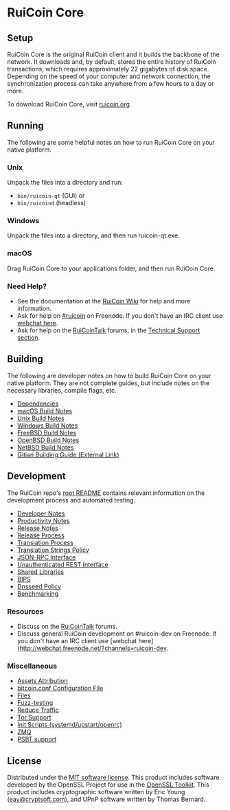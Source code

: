 RuiCoin Core
=============

Setup
---------------------
RuiCoin Core is the original RuiCoin client and it builds the backbone of the network. It downloads and, by default, stores the entire history of RuiCoin transactions, which requires approximately 22 gigabytes of disk space. Depending on the speed of your computer and network connection, the synchronization process can take anywhere from a few hours to a day or more.

To download RuiCoin Core, visit [ruicoin.org](https://ruicoin.org/).

Running
---------------------
The following are some helpful notes on how to run RuiCoin Core on your native platform.

### Unix

Unpack the files into a directory and run:

- `bin/ruicoin-qt` (GUI) or
- `bin/ruicoind` (headless)

### Windows

Unpack the files into a directory, and then run ruicoin-qt.exe.

### macOS

Drag RuiCoin Core to your applications folder, and then run RuiCoin Core.

### Need Help?

* See the documentation at the [RuiCoin Wiki](https://ruicoin.info/)
for help and more information.
* Ask for help on [#ruicoin](http://webchat.freenode.net?channels=ruicoin) on Freenode. If you don't have an IRC client use [webchat here](http://webchat.freenode.net?channels=ruicoin).
* Ask for help on the [RuiCoinTalk](https://ruicointalk.io/) forums, in the [Technical Support section](https://ruicointalk.io/c/technical-support).

Building
---------------------
The following are developer notes on how to build RuiCoin Core on your native platform. They are not complete guides, but include notes on the necessary libraries, compile flags, etc.

- [Dependencies](dependencies.md)
- [macOS Build Notes](build-osx.md)
- [Unix Build Notes](build-unix.md)
- [Windows Build Notes](build-windows.md)
- [FreeBSD Build Notes](build-freebsd.md)
- [OpenBSD Build Notes](build-openbsd.md)
- [NetBSD Build Notes](build-netbsd.md)
- [Gitian Building Guide (External Link)](https://github.com/bitcoin-core/docs/blob/master/gitian-building.md)

Development
---------------------
The RuiCoin repo's [root README](/README.md) contains relevant information on the development process and automated testing.

- [Developer Notes](developer-notes.md)
- [Productivity Notes](productivity.md)
- [Release Notes](release-notes.md)
- [Release Process](release-process.md)
- [Translation Process](translation_process.md)
- [Translation Strings Policy](translation_strings_policy.md)
- [JSON-RPC Interface](JSON-RPC-interface.md)
- [Unauthenticated REST Interface](REST-interface.md)
- [Shared Libraries](shared-libraries.md)
- [BIPS](bips.md)
- [Dnsseed Policy](dnsseed-policy.md)
- [Benchmarking](benchmarking.md)

### Resources
* Discuss on the [RuiCoinTalk](https://ruicointalk.io/) forums.
* Discuss general RuiCoin development on #ruicoin-dev on Freenode. If you don't have an IRC client use [webchat here](http://webchat.freenode.net/?channels=ruicoin-dev.

### Miscellaneous
- [Assets Attribution](assets-attribution.md)
- [bitcoin.conf Configuration File](bitcoin-conf.md)
- [Files](files.md)
- [Fuzz-testing](fuzzing.md)
- [Reduce Traffic](reduce-traffic.md)
- [Tor Support](tor.md)
- [Init Scripts (systemd/upstart/openrc)](init.md)
- [ZMQ](zmq.md)
- [PSBT support](psbt.md)

License
---------------------
Distributed under the [MIT software license](/COPYING).
This product includes software developed by the OpenSSL Project for use in the [OpenSSL Toolkit](https://www.openssl.org/). This product includes
cryptographic software written by Eric Young ([eay@cryptsoft.com](mailto:eay@cryptsoft.com)), and UPnP software written by Thomas Bernard.
